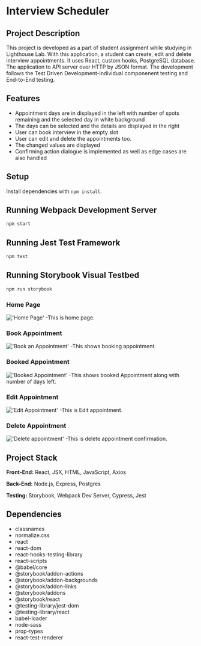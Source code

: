 # Interview Scheduler
## Project Description
This project is developed as a part of student assignment while studying in Lighthouse Lab. With this application, a student can create, edit and delete interview appointments. It uses React, custom hooks, PostgreSQL database. The application to API server over HTTP by JSON format. The development follows the Test Driven Development-individual componenent testing and End-to-End testing.

## Features
- Appointment days are in displayed in the left with number of spots remaining and the selected day in white background
- The days can be selected and the details are displayed in the right
- User can book interview in the empty slot
- User can edit and delete the appointments too.
- The changed values are displayed 
- Confirming action dialogue is implemented as well as edge cases are also handled

## Setup

Install dependencies with `npm install`.

## Running Webpack Development Server

```sh
npm start
```

## Running Jest Test Framework

```sh
npm test
```

## Running Storybook Visual Testbed

```sh
npm run storybook
```

### Home Page
!['Home Page'](https://github.com/robinshrestha12/scheduler/blob/10f2f0bbcda7ecfb6f6bf9439f4469c03aa983b5/docs/Home.png)
-This is home page.

### Book Appointment
!['Book an Appointment'](https://github.com/robinshrestha12/scheduler/blob/10f2f0bbcda7ecfb6f6bf9439f4469c03aa983b5/docs/BookAppointment.png)
-This shows booking appointment.

### Booked Appointment
!['Booked Appointment'](https://github.com/robinshrestha12/scheduler/blob/10f2f0bbcda7ecfb6f6bf9439f4469c03aa983b5/docs/Booked&numberofDayschanged.png)
-This shows booked Appointment along with number of days left.

### Edit Appointment
!['Edit Appointment'](https://github.com/robinshrestha12/scheduler/blob/10f2f0bbcda7ecfb6f6bf9439f4469c03aa983b5/docs/EditingAppointment.png)
-This is Edit appointment.

### Delete Appointment
!['Delete appointment'](https://github.com/robinshrestha12/scheduler/blob/10f2f0bbcda7ecfb6f6bf9439f4469c03aa983b5/docs/DeletingAnAppointment.png)
-This is delete appointment confirmation.

## Project Stack
__Front-End:__ React, JSX, HTML, JavaScript, Axios

__Back-End:__ Node.js, Express, Postgres

__Testing:__ Storybook, Webpack Dev Server, Cypress, Jest

## Dependencies
-	classnames
-	normalize.css
-	react
-	react-dom
-	react-hooks-testing-library
-	react-scripts
-	@babel/core
-	@storybook/addon-actions
-	@storybook/addon-backgrounds
-	@storybook/addon-links
-	@storybook/addons
-	@storybook/react
-	@testing-library/jest-dom
-	@testing-library/react
-	babel-loader
-	node-sass
-	prop-types
-	react-test-renderer

